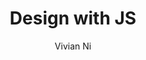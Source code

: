 ---
toc: true
layout: post
author: Vivian Ni
categories: [markdown, week5]
title: Design with JS
comments: true
---